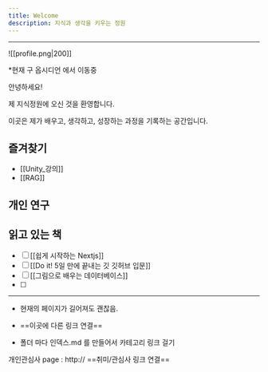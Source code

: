 ```yaml
---
title: Welcome
description: 지식과 생각을 키우는 정원
---
```

---
![[profile.png|200]]


*현재 구 옵시디언 에서 이동중


안녕하세요! 

제 지식정원에 오신 것을 환영합니다.  

이곳은 제가 배우고, 생각하고, 성장하는 과정을 기록하는 공간입니다.


## 즐겨찾기
- [[Unity_강의]]
-  [[RAG]]

## 개인 연구

## 읽고 있는 책
- [ ] [[쉽게 시작하는 Nextjs]]
- [ ] [[Do it! 5일 만에 끝내는 깃 깃허브 입문]]
- [ ] [[그림으로 배우는 데이터베이스]]
- [ ] 
---
- 현재의 페이지가 길어져도 괜찮음.

- ==이곳에 다른 링크 연결== 

- 폴더 마다 인덱스.md 를 만들어서 카테고리 링크 걸기


개인관심사 page : http:// ==취미/관심사 링크 연결==
